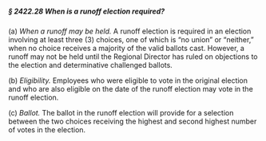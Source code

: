 ##### § 2422.28 When is a runoff election required? #####

(a) *When a runoff may be held.* A runoff election is required in an election involving at least three (3) choices, one of which is “no union” or “neither,” when no choice receives a majority of the valid ballots cast. However, a runoff may not be held until the Regional Director has ruled on objections to the election and determinative challenged ballots.

(b) *Eligibility.* Employees who were eligible to vote in the original election and who are also eligible on the date of the runoff election may vote in the runoff election.

(c) *Ballot.* The ballot in the runoff election will provide for a selection between the two choices receiving the highest and second highest number of votes in the election.